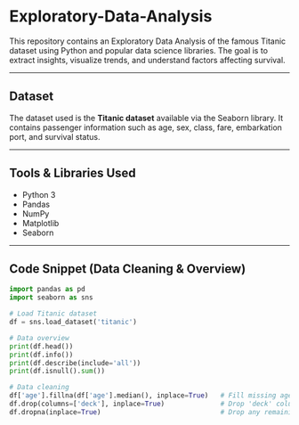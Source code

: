 # Exploratory-Data-Analysis

This repository contains an Exploratory Data Analysis of the famous Titanic dataset using Python and popular data science libraries. The goal is to extract insights, visualize trends, and understand factors affecting survival.

---

## Dataset

The dataset used is the **Titanic dataset** available via the Seaborn library. It contains passenger information such as age, sex, class, fare, embarkation port, and survival status.

---

## Tools & Libraries Used

- Python 3
- Pandas
- NumPy
- Matplotlib
- Seaborn

---

## Code Snippet (Data Cleaning & Overview)

```python
import pandas as pd
import seaborn as sns

# Load Titanic dataset
df = sns.load_dataset('titanic')

# Data overview
print(df.head())
print(df.info())
print(df.describe(include='all'))
print(df.isnull().sum())

# Data cleaning
df['age'].fillna(df['age'].median(), inplace=True)   # Fill missing ages with median
df.drop(columns=['deck'], inplace=True)              # Drop 'deck' column (too many missing values)
df.dropna(inplace=True)                              # Drop any remaining rows with missing data
